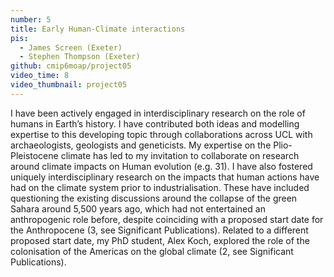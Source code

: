 ```yaml
---
number: 5
title: Early Human-Climate interactions
pis:
  - James Screen (Exeter)
  - Stephen Thompson (Exeter)
github: cmip6moap/project05
video_time: 8
video_thumbnail: project05
---
```


I have been actively engaged in interdisciplinary research on the role of humans in Earth’s history. I have contributed both ideas and modelling expertise to this developing topic through collaborations across UCL with archaeologists, geologists and geneticists. My expertise on the Plio-Pleistocene climate has led to my invitation to collaborate on research around climate impacts on Human evolution (e.g. 31). I have also fostered uniquely interdisciplinary research on the impacts that human actions have had on the climate system prior to industrialisation. These have included questioning the existing discussions around the collapse of the green Sahara around 5,500 years ago, which had not entertained an anthropogenic role before, despite coinciding with a proposed start date for the Anthropocene (3, see Significant Publications). Related to a different proposed start date, my PhD student, Alex Koch, explored the role of the colonisation of the Americas on the global climate (2, see Significant Publications).